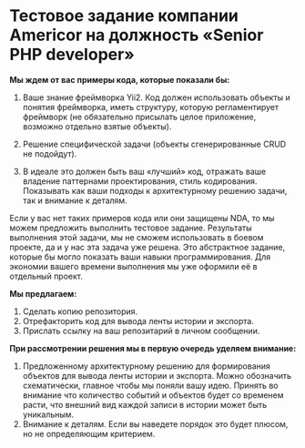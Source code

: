 # Тестовое задание компании Americor на должность «Senior PHP developer»

**Мы ждем от вас примеры кода, которые показали бы:**

1. Ваше знание фреймворка Yii2. Код должен использовать объекты и понятия фреймворка, иметь структуру, которую регламентирует фреймворк (не обязательно присылать целое приложение, возможно отдельно взятые объекты).

2. Решение специфической задачи (объекты сгенерированные CRUD не подойдут).

3. В идеале это должен быть ваш «лучший» код, отражать ваше владение паттернами проектирования, стиль кодирования. Показывать как ваши подходы к архитектурному решению задачи, так и внимание к деталям.

Если у вас нет таких примеров кода или они защищены NDA, то мы можем предложить выполнить тестовое задание. Результаты выполнения этой задачи, мы не сможем использовать в боевом проекте, да и у нас эта задача уже решена. Это абстрактное задание, которые бы могло показать ваши навыки программирования. Для экономии вашего времени выполнения мы уже оформили её в отдельный проект.

**Мы предлагаем:**

1. Сделать копию репозитория.
2. Отрефакторить код для вывода ленты истории и экспорта.
3. Прислать ссылку на ваш репозитарий в личном сообщении.

**При рассмотрении решения мы в первую очередь уделяем внимание:**

1. Предложенному архитектурному решению для формирования объектов для вывода ленты истории и экспорта. Можно обозначить схематически, главное чтобы мы поняли вашу идею. Принять во внимание что количество событий и объектов будет со временем расти, что внешний вид каждой записи в истории может быть уникальным.
2. Внимание к деталям. Если вы наведете порядок это будет плюсом, но не определяющим критерием.
